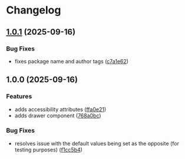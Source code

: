 # Changelog

## [1.0.1](https://github.com/wisefoxme/drawer-lwc/compare/v1.0.0...v1.0.1) (2025-09-16)


### Bug Fixes

* fixes package name and author tags ([c7a1e62](https://github.com/wisefoxme/drawer-lwc/commit/c7a1e62c7537397470db0c22ff19d3c85cc99f6b))

## 1.0.0 (2025-09-16)


### Features

* adds accessibility attributes ([ffa0e21](https://github.com/wisefoxme/drawer-lwc/commit/ffa0e21221da55b72d759ed905377962f3f02cdf))
* adds drawer component ([768a0bc](https://github.com/wisefoxme/drawer-lwc/commit/768a0bc989248316d7fd04a58a030b43c8cc879d))


### Bug Fixes

* resolves issue with the default values being set as the opposite (for testing purposes) ([f1cc5b4](https://github.com/wisefoxme/drawer-lwc/commit/f1cc5b4b782f3b8c417d34214cb7afce2a0270b8))
